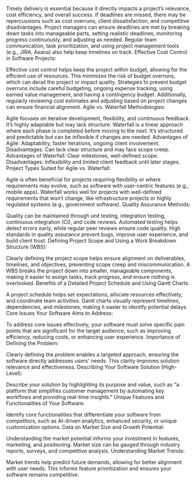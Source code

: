 

Timely delivery is essential because it directly impacts a project’s relevance, cost efficiency, and overall success. If deadlines are missed, there may be repercussions such as cost overruns, client dissatisfaction, and competitive disadvantages.
Project managers can ensure deadlines are met by breaking down tasks into manageable parts, setting realistic deadlines, monitoring progress continuously, and adjusting as needed. Regular team communication, task prioritization, and using project management tools (e.g., JIRA, Asana) also help keep timelines on track.
Effective Cost Control in Software Projects:

Effective cost control helps keep the project within budget, allowing for the efficient use of resources. This minimizes the risk of budget overruns, which can derail the project or impact quality.
Strategies to prevent budget overruns include careful budgeting, ongoing expense tracking, using earned value management, and having a contingency budget. Additionally, regularly reviewing cost estimates and adjusting based on project changes can ensure financial alignment.
Agile vs. Waterfall Methodologies:

Agile focuses on iterative development, flexibility, and continuous feedback. It’s highly adaptable but may lack structure.
Waterfall is a linear approach where each phase is completed before moving to the next. It’s structured and predictable but can be inflexible if changes are needed.
Advantages of Agile: Adaptability, faster iterations, ongoing client involvement. Disadvantages: Can lack clear structure and may face scope creep.
Advantages of Waterfall: Clear milestones, well-defined scope. Disadvantages: Inflexibility and limited client feedback until later stages.
Project Types Suited for Agile vs. Waterfall:

Agile is often beneficial for projects requiring flexibility or where requirements may evolve, such as software with user-centric features (e.g., mobile apps).
Waterfall works well for projects with well-defined requirements that won’t change, like infrastructure projects or highly regulated systems (e.g., government software).
Quality Assurance Methods:

Quality can be maintained through unit testing, integration testing, continuous integration (CI), and code reviews. Automated testing helps detect errors early, while regular peer reviews ensure code quality.
High standards in quality assurance prevent bugs, improve user experience, and build client trust.
Defining Project Scope and Using a Work Breakdown Structure (WBS):

Clearly defining the project scope helps ensure alignment on deliverables, timelines, and objectives, preventing scope creep and miscommunication.
A WBS breaks the project down into smaller, manageable components, making it easier to assign tasks, track progress, and ensure nothing is overlooked.
Benefits of a Detailed Project Schedule and Using Gantt Charts:

A project schedule helps set expectations, allocate resources effectively, and coordinate team activities. Gantt charts visually represent timelines, dependencies, and milestones, making it easier to identify potential delays.
Core Issues Your Software Aims to Address:

To address core issues effectively, your software must solve specific pain points that are significant for the target audience, such as improving efficiency, reducing costs, or enhancing user experience.
Importance of Defining the Problem:

Clearly defining the problem enables a targeted approach, ensuring the software directly addresses users' needs. This clarity improves solution relevance and effectiveness.
Describing Your Software Solution (High-Level):

Describe your solution by highlighting its purpose and value, such as "a platform that simplifies customer management by automating key workflows and providing real-time insights."
Unique Features and Functionalities of Your Software:

Identify core functionalities that differentiate your software from competitors, such as AI-driven analytics, enhanced security, or unique customization options.
Data on Market Size and Growth Potential:

Understanding the market potential informs your investment in features, marketing, and positioning. Market size can be gauged through industry reports, surveys, and competitive analysis.
Understanding Market Trends:

Market trends help predict future demands, allowing for better alignment with user needs. This informs feature prioritization and ensures your software remains competitive.
